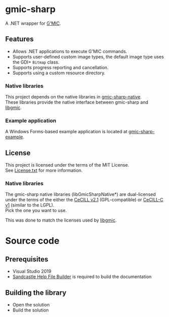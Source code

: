 # gmic-sharp

A .NET wrapper for [G'MIC](https://gmic.eu/).

## Features

* Allows .NET applications to execute G'MIC commands.
* Supports user-defined custom image types, the default image type uses the GDI+ `Bitmap` class. 
* Supports progress reporting and cancellation.
* Supports using a custom resource directory.

### Native libraries

This project depends on the native libraries in [gmic-sharp-native](https://github.com/0xC0000054/gmic-sharp-native).   
These libraries provide the native interface between gmic-sharp and [libgmic](https://github.com/dtschump/gmic).

### Example application

A Windows Forms-based example application is located at [gmic-sharp-example](https://github.com/0xC0000054/gmic-sharp-example).

## License

This project is licensed under the terms of the MIT License.   
See [License.txt](License.txt) for more information.

### Native libraries

The gmic-sharp native libraries (libGmicSharpNative*) are dual-licensed under the terms of the either the [CeCILL v2.1](https://cecill.info/licences/Licence_CeCILL_V2.1-en.html) (GPL-compatible) or [CeCILL-C v1](https://cecill.info/licences/Licence_CeCILL-C_V1-en.html) (similar to the LGPL).  
Pick the one you want to use.

This was done to match the licenses used by [libgmic](https://github.com/dtschump/gmic).

# Source code

## Prerequisites

* Visual Studio 2019
* [Sandcastle Help File Builder](https://github.com/EWSoftware/SHFB) is required to build the documentation	

## Building the library

* Open the solution
* Build the solution
